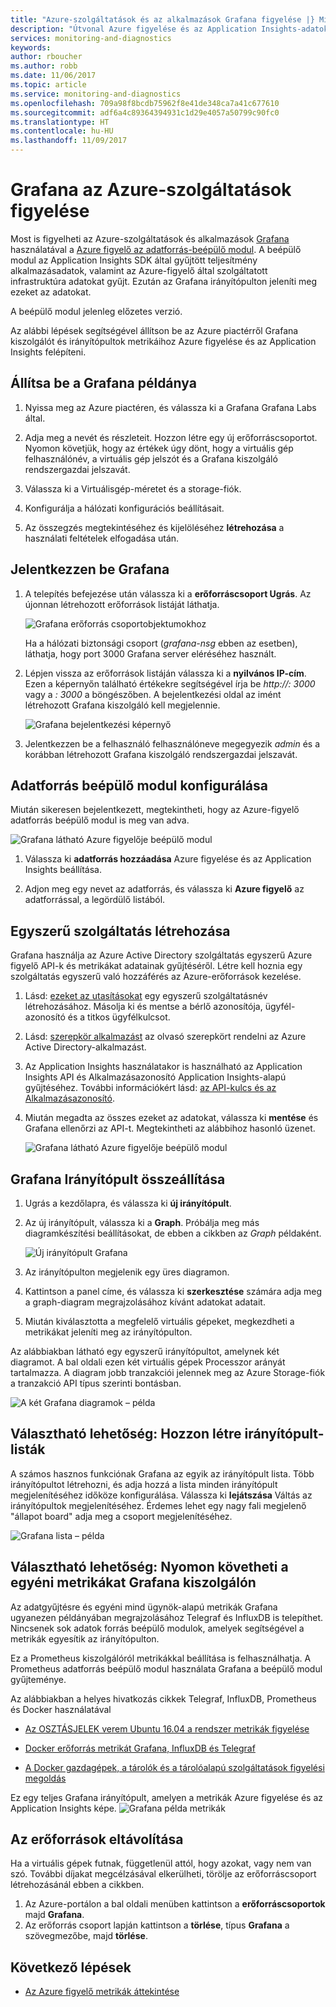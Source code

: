 ```yaml
---
title: "Azure-szolgáltatások és az alkalmazások Grafana figyelése |} Microsoft Docs"
description: "Útvonal Azure figyelése és az Application Insights-adatok így meg lehet tekinteni őket Grafana."
services: monitoring-and-diagnostics
keywords: 
author: rboucher
ms.author: robb
ms.date: 11/06/2017
ms.topic: article
ms.service: monitoring-and-diagnostics
ms.openlocfilehash: 709a98f8bcdb75962f8e41de348ca7a41c677610
ms.sourcegitcommit: adf6a4c89364394931c1d29e4057a50799c90fc0
ms.translationtype: HT
ms.contentlocale: hu-HU
ms.lasthandoff: 11/09/2017
---
```

# <a name="monitor-your-azure-services-in-grafana"></a>Grafana az Azure-szolgáltatások figyelése
Most is figyelheti az Azure-szolgáltatások és alkalmazások [Grafana](https://grafana.com/) használatával a [Azure figyelő az adatforrás-beépülő modul](https://grafana.com/plugins/grafana-azure-monitor-datasource). A beépülő modul az Application Insights SDK által gyűjtött teljesítmény alkalmazásadatok, valamint az Azure-figyelő által szolgáltatott infrastruktúra adatokat gyűjt. Ezután az Grafana irányítópulton jeleníti meg ezeket az adatokat.

A beépülő modul jelenleg előzetes verzió.

Az alábbi lépések segítségével állítson be az Azure piactérről Grafana kiszolgálót és irányítópultok metrikáihoz Azure figyelése és az Application Insights felépíteni.

## <a name="set-up-a-grafana-instance"></a>Állítsa be a Grafana példánya
1. Nyissa meg az Azure piactéren, és válassza ki a Grafana Grafana Labs által.

2. Adja meg a nevét és részleteit. Hozzon létre egy új erőforráscsoportot. Nyomon követjük, hogy az értékek úgy dönt, hogy a virtuális gép felhasználónév, a virtuális gép jelszót és a Grafana kiszolgáló rendszergazdai jelszavát.  

3. Válassza ki a Virtuálisgép-méretet és a storage-fiók.

4. Konfigurálja a hálózati konfigurációs beállításait.

5. Az összegzés megtekintéséhez és kijelöléséhez **létrehozása** a használati feltételek elfogadása után.

## <a name="log-in-to-grafana"></a>Jelentkezzen be Grafana
1. A telepítés befejezése után válassza ki a **erőforráscsoport Ugrás**. Az újonnan létrehozott erőforrások listáját láthatja. 

    ![Grafana erőforrás csoportobjektumokhoz](.\media\monitor-how-to-grafana\grafana1.png) 

    Ha a hálózati biztonsági csoport (*grafana-nsg* ebben az esetben), láthatja, hogy port 3000 Grafana server eléréséhez használt. 

2. Lépjen vissza az erőforrások listáján válassza ki a **nyilvános IP-cím**. Ezen a képernyőn található értékekre segítségével írja be *http://<IP address>: 3000* vagy a  *<DNSName>: 3000* a böngészőben. A bejelentkezési oldal az imént létrehozott Grafana kiszolgáló kell megjelennie.
    
    ![Grafana bejelentkezési képernyő](.\media\monitor-how-to-grafana\grafana2.png) 

3. Jelentkezzen be a felhasználó felhasználóneve megegyezik *admin* és a korábban létrehozott Grafana kiszolgáló rendszergazdai jelszavát. 

## <a name="configure-data-source-plugin"></a>Adatforrás beépülő modul konfigurálása

Miután sikeresen bejelentkezett, megtekintheti, hogy az Azure-figyelő adatforrás beépülő modul is meg van adva.

![Grafana látható Azure figyelője beépülő modul](.\media\monitor-how-to-grafana\grafana3.png) 

1. Válassza ki **adatforrás hozzáadása** Azure figyelése és az Application Insights beállítása. 
    
2. Adjon meg egy nevet az adatforrás, és válassza ki **Azure figyelő** az adatforrással, a legördülő listából.
    
    
## <a name="create-a-service-principal"></a>Egyszerű szolgáltatás létrehozása 

Grafana használja az Azure Active Directory szolgáltatás egyszerű Azure figyelő API-k és metrikákat adatainak gyűjtéséről. Létre kell hoznia egy szolgáltatás egyszerű való hozzáférés az Azure-erőforrások kezelése.

1. Lásd: [ezeket az utasításokat](../azure-resource-manager/resource-group-create-service-principal-portal.md) egy egyszerű szolgáltatásnév létrehozásához. Másolja ki és mentse a bérlő azonosítója, ügyfél-azonosító és a titkos ügyfélkulcsot.

2. Lásd: [szerepkör alkalmazást](https://docs.microsoft.com/en-us/azure/azure-resource-manager/resource-group-create-service-principal-portal#assign-application-to-role) az olvasó szerepkört rendelni az Azure Active Directory-alkalmazást.   

3. Az Application Insights használatakor is használható az Application Insights API és Alkalmazásazonosító Application Insights-alapú gyűjtéséhez. További információkért lásd: [az API-kulcs és az Alkalmazásazonosító](https://dev.applicationinsights.io/documentation/Authorization/API-key-and-App-ID).

4. Miután megadta az összes ezeket az adatokat, válassza ki **mentése** és Grafana ellenőrzi az API-t. Megtekintheti az alábbihoz hasonló üzenet.  

    ![Grafana látható Azure figyelője beépülő modul](.\media\monitor-how-to-grafana\grafana4.png) 
    
## <a name="build-a-grafana-dashboard"></a>Grafana Irányítópult összeállítása

1. Ugrás a kezdőlapra, és válassza ki **új irányítópult**.

2. Az új irányítópult, válassza ki a **Graph**. Próbálja meg más diagramkészítési beállításokat, de ebben a cikkben az *Graph* példaként. 

    ![Új irányítópult Grafana](.\media\monitor-how-to-grafana\grafana5.png) 

3. Az irányítópulton megjelenik egy üres diagramon. 

4. Kattintson a panel címe, és válassza ki **szerkesztése** számára adja meg a graph-diagram megrajzolásához kívánt adatokat adatait.
    
5. Miután kiválasztotta a megfelelő virtuális gépeket, megkezdheti a metrikákat jeleníti meg az irányítópulton. 

Az alábbiakban látható egy egyszerű irányítópultot, amelynek két diagramot. A bal oldali ezen két virtuális gépek Processzor arányát tartalmazza. A diagram jobb tranzakciói jelennek meg az Azure Storage-fiók a tranzakció API típus szerinti bontásban.
    
![A két Grafana diagramok – példa](.\media\monitor-how-to-grafana\grafana6.png) 
    

## <a name="optional-create-dashboard-playlists"></a>Választható lehetőség: Hozzon létre irányítópult-listák

A számos hasznos funkciónak Grafana az egyik az irányítópult lista. Több irányítópultot létrehozni, és adja hozzá a lista minden irányítópult megjelenítéséhez időköze konfigurálása. Válassza ki **lejátszása** Váltás az irányítópultok megjelenítéséhez. Érdemes lehet egy nagy fali megjelenő "állapot board" adja meg a csoport megjelenítéséhez. 
    
![Grafana lista – példa](.\media\monitor-how-to-grafana\grafana7.png) 


## <a name="optional-monitor-your-custom-metrics-in-the-same-grafana-server"></a>Választható lehetőség: Nyomon követheti a egyéni metrikákat Grafana kiszolgálón

Az adatgyűjtésre és egyéni mind ügynök-alapú metrikák Grafana ugyanezen példányában megrajzolásához Telegraf és InfluxDB is telepíthet. Nincsenek sok adatok forrás beépülő modulok, amelyek segítségével a metrikák egyesítik az irányítópulton. 
    
Ez a Prometheus kiszolgálóról metrikákkal beállítása is felhasználhatja. A Prometheus adatforrás beépülő modul használata Grafana a beépülő modul gyűjteménye.
    
Az alábbiakban a helyes hivatkozás cikkek Telegraf, InfluxDB, Prometheus és Docker használatával
 - [Az OSZTÁSJELEK verem Ubuntu 16.04 a rendszer metrikák figyelése](https://www.digitalocean.com/community/tutorials/how-to-monitor-system-metrics-with-the-tick-stack-on-ubuntu-16-04)

 - [Docker erőforrás metrikát Grafana, InfluxDB és Telegraf](https://blog.vpetkov.net/2016/08/04/monitor-docker-resource-metrics-with-grafana-influxdb-and-telegraf/)

 - [A Docker gazdagépek, a tárolók és a tárolóalapú szolgáltatások figyelési megoldás](https://stefanprodan.com/2016/a-monitoring-solution-for-docker-hosts-containers-and-containerized-services/)

Ez egy teljes Grafana irányítópult, amelyen a metrikák Azure figyelése és az Application Insights képe.
![Grafana példa metrikák](.\media\monitor-how-to-grafana\grafana8.png) 


## <a name="clean-up-resources"></a>Az erőforrások eltávolítása

Ha a virtuális gépek futnak, függetlenül attól, hogy azokat, vagy nem van szó. További díjakat megcélzásával elkerülheti, törölje az erőforráscsoport létrehozásánál ebben a cikkben. 

1. Az Azure-portálon a bal oldali menüben kattintson a **erőforráscsoportok** majd **Grafana**. 
2. Az erőforrás csoport lapján kattintson a **törlése**, típus **Grafana** a szövegmezőbe, majd **törlése**.

## <a name="next-steps"></a>Következő lépések
* [Az Azure figyelő metrikák áttekintése](monitoring-overview-metrics.md)


